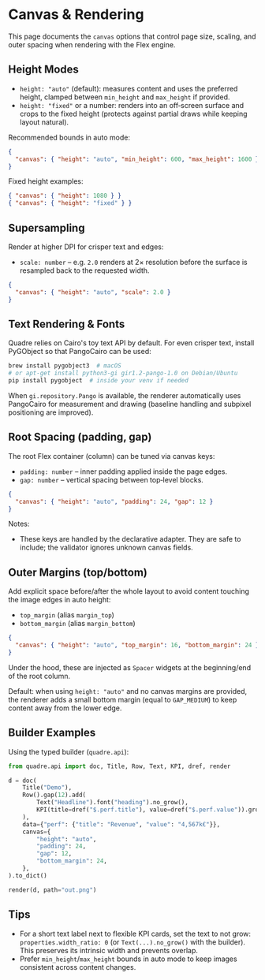 # Canvas & Rendering

This page documents the `canvas` options that control page size, scaling, and outer spacing when rendering with the Flex engine.

## Height Modes

- `height: "auto"` (default): measures content and uses the preferred height, clamped between `min_height` and `max_height` if provided.
- `height: "fixed"` or a number: renders into an off‑screen surface and crops to the fixed height (protects against partial draws while keeping layout natural).

Recommended bounds in auto mode:

```json
{
  "canvas": { "height": "auto", "min_height": 600, "max_height": 1600 }
}
```

Fixed height examples:

```json
{ "canvas": { "height": 1080 } }
{ "canvas": { "height": "fixed" } }
```

## Supersampling

Render at higher DPI for crisper text and edges:

- `scale: number` – e.g. `2.0` renders at 2× resolution before the surface is resampled back to the requested width.

```json
{
  "canvas": { "height": "auto", "scale": 2.0 }
}
```

## Text Rendering & Fonts

Quadre relies on Cairo's toy text API by default. For even crisper text, install PyGObject so that PangoCairo can be used:

```bash
brew install pygobject3  # macOS
# or apt-get install python3-gi gir1.2-pango-1.0 on Debian/Ubuntu
pip install pygobject  # inside your venv if needed
```

When `gi.repository.Pango` is available, the renderer automatically uses PangoCairo for measurement and drawing (baseline handling and subpixel positioning are improved).

## Root Spacing (padding, gap)

The root Flex container (column) can be tuned via canvas keys:

- `padding: number` – inner padding applied inside the page edges.
- `gap: number` – vertical spacing between top‑level blocks.

```json
{
  "canvas": { "height": "auto", "padding": 24, "gap": 12 }
}
```

Notes:
- These keys are handled by the declarative adapter. They are safe to include; the validator ignores unknown canvas fields.

## Outer Margins (top/bottom)

Add explicit space before/after the whole layout to avoid content touching the image edges in auto height:

- `top_margin` (alias `margin_top`)
- `bottom_margin` (alias `margin_bottom`)

```json
{
  "canvas": { "height": "auto", "top_margin": 16, "bottom_margin": 24 }
}
```

Under the hood, these are injected as `Spacer` widgets at the beginning/end of the root column.

Default: when using `height: "auto"` and no canvas margins are provided, the renderer adds a small bottom margin (equal to `GAP_MEDIUM`) to keep content away from the lower edge.

## Builder Examples

Using the typed builder (`quadre.api`):

```python
from quadre.api import doc, Title, Row, Text, KPI, dref, render

d = doc(
    Title("Demo"),
    Row().gap(12).add(
        Text("Headline").font("heading").no_grow(),
        KPI(title=dref("$.perf.title"), value=dref("$.perf.value")).grow(1),
    ),
    data={"perf": {"title": "Revenue", "value": "4,567k€"}},
    canvas={
        "height": "auto",
        "padding": 24,
        "gap": 12,
        "bottom_margin": 24,
    },
).to_dict()

render(d, path="out.png")
```

## Tips

- For a short text label next to flexible KPI cards, set the text to not grow: `properties.width_ratio: 0` (or `Text(...).no_grow()` with the builder). This preserves its intrinsic width and prevents overlap.
- Prefer `min_height`/`max_height` bounds in auto mode to keep images consistent across content changes.
